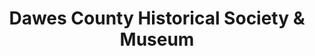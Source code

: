 ---
layout: repo
title: "Dawes County Historical Society & Museum"
id: 11499
permalink: repos/11499/
---